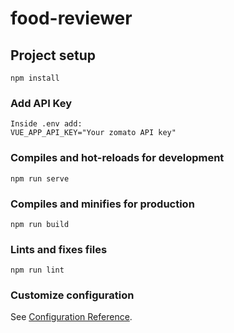 # food-reviewer

## Project setup
```
npm install
```
### Add API Key
```
Inside .env add:
VUE_APP_API_KEY="Your zomato API key"
```
### Compiles and hot-reloads for development
```
npm run serve
```

### Compiles and minifies for production
```
npm run build
```

### Lints and fixes files
```
npm run lint
```

### Customize configuration
See [Configuration Reference](https://cli.vuejs.org/config/).
